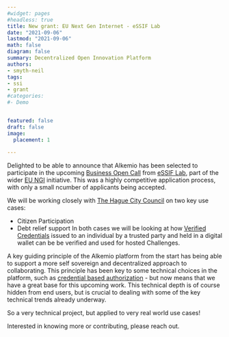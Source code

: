 ```yaml
---
#widget: pages
#headless: true
title: New grant: EU Next Gen Internet - eSSIF Lab
date: "2021-09-06"
lastmod: "2021-09-06"
math: false
diagram: false
summary: Decentralized Open Innovation Platform
authors:
- smyth-neil
tags:
- ssi
- grant
#categories:
#- Demo


featured: false
draft: false
image:
  placement: 1
  
---
```


Delighted to be able to announce that Alkemio has been selected to participate in the upcoming [Business Open Call](https://essif-lab.eu/2nd-business-oriented-call-ongoing/) from [eSSIF Lab](https://essif-lab.eu/), part of the wider [EU NGI](https://www.ngi.eu/) initiative. This was a highly competitive application process, with only a small ncumber of applicants being accepted.

We will be working closely with [The Hague City Council](https://www.denhaag.nl/en.htm) on two key use cases:
* Citizen Participation
* Debt relief support 
In both cases we will be looking at how [Verified Credentials](https://www.w3.org/TR/vc-data-model/#what-is-a-verifiable-credentialklj) issued to an individual by a trusted party and held in a digital wallet can be be verified and used for hosted Challenges. 

A key guiding principle of the Alkemio platform from the start has being able to support a more self sovereign and decentralized approach to collaborating. This principle has been key to some technical choices in the platform, such as [credential based authorization](https://github.com/alkem-io/alkemio/blob/develop/docs/credential-based-authorization.md) - but now means that we have a great base for this upcoming work. This technical depth is of course hidden from end users, but is crucial to dealing with some of the key technical trends already underway.

So a very technical project, but applied to very real world use cases!

Interested in knowing more or contributing, please reach out.

